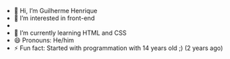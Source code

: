 - 👋 Hi, I’m Guilherme Henrique
- 👀 I’m interested in front-end
- 
- 🌱 I’m currently learning HTML and CSS
- 😄 Pronouns: He/him
- ⚡ Fun fact: Started with programmation with 14 years old ;) (2 years ago)

<!---
ProgrammerUS/ProgrammerUS is a ✨ special ✨ repository because its `README.md` (this file) appears on your GitHub profile.
You can click the Preview link to take a look at your changes.
--->
